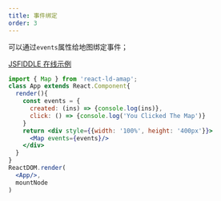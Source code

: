 ```yaml
---
title: 事件绑定
order: 3
---
```


可以通过`events`属性给地图绑定事件；

[JSFIDDLE 在线示例](https://jsfiddle.net/ioslh/mxc0h16p/6/)

```jsx
import { Map } from 'react-ld-amap';
class App extends React.Component{
  render(){
    const events = {
      created: (ins) => {console.log(ins)},
      click: () => {console.log('You Clicked The Map')}
    }
    return <div style={{width: '100%', height: '400px'}}>
      <Map events={events}/>
    </div>
  }
}
ReactDOM.render(
  <App/>,
  mountNode
)
```
